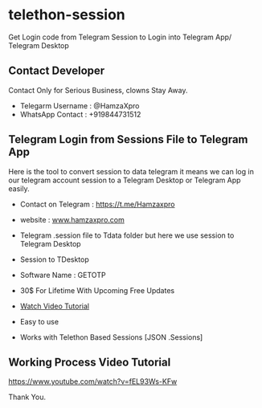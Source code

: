 # telethon-session
Get Login code from Telegram Session to Login into Telegram App/ Telegram Desktop

## Contact Developer 

Contact Only for Serious Business, clowns Stay Away.

- Telegarm Username : @HamzaXpro
- WhatsApp Contact : +919844731512



## Telegram Login from Sessions File to Telegram App

Here is the tool to convert session to data telegram it means we can log in our telegram account session to a Telegram Desktop or Telegram App easily.

- Contact on Telegram : https://t.me/Hamzaxpro
- website : www.hamzaxpro.com

- Telegram .session file to  Tdata folder but here we use session to Telegram Desktop

- Session to TDesktop

- Software Name : GETOTP
- 30$ For Lifetime With Upcoming Free Updates
- [Watch Video Tutorial](https://www.youtube.com/watch?v=fEL93Ws-KFw)
- Easy to use 
- Works with Telethon Based Sessions [JSON .Sessions]


## Working Process Video Tutorial

https://www.youtube.com/watch?v=fEL93Ws-KFw

Thank You.
